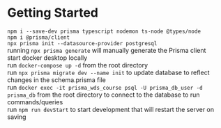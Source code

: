 # Getting Started

`npm i --save-dev prisma typescript nodemon ts-node @types/node`</br>
`npm i @prisma/client`</br>
`npx prisma init --datasource-provider postgresql`</br>
running `npx prisma generate` will manually generate the Prisma client</br>
start docker desktop locally</br>
run `docker-compose up -d` from the root directory</br>
run `npx prisma migrate dev --name init` to update database to reflect changes in the schema.prisma file</br>
run `docker exec -it prisma_wds_course psql -U prisma_db_user -d prisma_db` from the root directory to connect to the database to run commands/queries</br>
run `npm run devStart` to start development that will restart the server on saving

